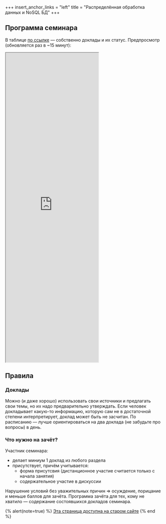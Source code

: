 +++
insert_anchor_links = "left"
title = "Распределённая обработка данных и NoSQL БД"
+++

<!-- 7 семестр Технологии программирования -->

## Программа семинара
В таблице [по ссылке](https://disk.yandex.ru/i/LKUMslqJNzn3vg/preview) — собственно доклады и их статус.
Предпросмотр (обновляется раз в ~15 минут):

<iframe
  referrerpolicy="no-referrer" loading="lazy" height="1000px"
  src="https://vision.spb.ru/uxls/СПбГУ/Бакалавриат/NoSQL/2025-Темы_вопросы_успехи.html">
Счастливый пользователь, не знающий, что такое iframe...
</iframe>

##  Правила

### Доклады

Можно (и даже хорошо) использовать свои источники и предлагать свои темы, но их надо предварительно утверждать.
Если человек докладывает какую-то информацию, которую сам не в достаточной степени интерпретирует, доклад может быть не засчитан.
По расписанию — лучше ориентироваться на два доклада (не забудьте про вопросы) в день.

### Что нужно на зачёт?

Участник семинара:

* делает миниум 1 доклад из любого раздела
* присутствует, причём учитывается:
  * форма присутсвия (дистанционное участие считается только с начала занятия)
  * содержательное участие в дискуссии

Нарушение условий без уважительных причин ⇒ осуждение, порицание и меньше баллов для зачёта.
Программа зачёта для тех, кому не хватило — содержание состоявшихся докладов семинара.

{% alert(note=true) %}
[Эта страница доступна на старом сайте](https://sites.google.com/view/edu2018-dluciv-name/Home/distrinfproc)
{% end %}
